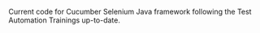 Current code for Cucumber Selenium Java framework following the Test Automation Trainings up-to-date.

